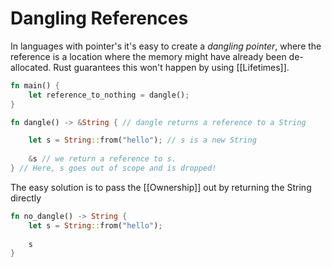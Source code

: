 # Dangling References
In languages with pointer's it's easy to create a *dangling pointer*, where the reference is a location where the memory might have already been de-allocated. Rust guarantees this won't happen by using [[Lifetimes]].

```rust
fn main() {
	let reference_to_nothing = dangle();
}

fn dangle() -> &String { // dangle returns a reference to a String

	let s = String::from("hello"); // s is a new String
	
	&s // we return a reference to s.
} // Here, s goes out of scope and is dropped!
```

The easy solution is to pass the [[Ownership]] out by returning the String directly

```rust
fn no_dangle() -> String {
	let s = String::from("hello");
	
	s
}
```
